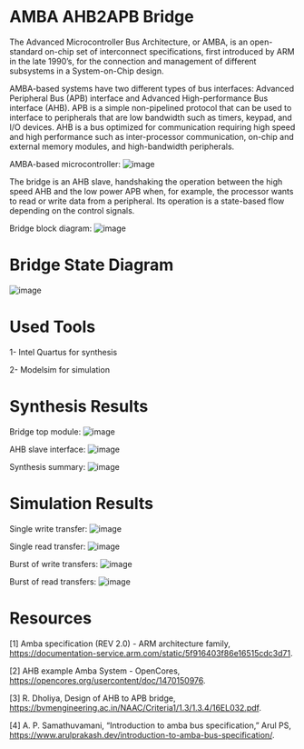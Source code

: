 # AMBA AHB2APB Bridge
The Advanced Microcontroller Bus Architecture, or AMBA, is an open-standard on-chip set of interconnect specifications, first introduced by ARM in the late 1990’s, for the connection and management of different subsystems in a System-on-Chip design.

AMBA-based systems have two different types of bus interfaces: Advanced Peripheral Bus (APB) interface and Advanced High-performance Bus interface (AHB). APB is a simple non-pipelined protocol that can be used to interface to peripherals that are low bandwidth such as timers, keypad, and I/O devices. AHB is a bus optimized for communication requiring high speed and high performance such as inter-processor communication, on-chip and external memory modules, and high-bandwidth peripherals.

AMBA-based microcontroller:
![image](https://github.com/AlaaTaha32/AMBA-AHB-2-APB-Bridge/assets/154026967/454890de-4d78-44ae-abe8-ffe3e16a924b)

The bridge is an AHB slave, handshaking the operation between the high speed AHB and the low power APB when, for example, the processor wants to read or write data from a peripheral. Its operation is a state-based flow depending on the control signals. 

Bridge block diagram:
![image](https://github.com/AlaaTaha32/AMBA-AHB-2-APB-Bridge/assets/154026967/ef813e2a-c856-4c93-836d-3368fde595f8)

# Bridge State Diagram
![image](https://github.com/AlaaTaha32/AMBA-AHB-2-APB-Bridge/assets/154026967/6eb4e942-f45a-4a39-ab25-3370cb3490f8)


# Used Tools
1- Intel Quartus for synthesis

2- Modelsim for simulation


# Synthesis Results
Bridge top module:
![image](https://github.com/AlaaTaha32/AMBA-AHB-2-APB-Bridge/assets/154026967/8d2e8900-caae-4834-9fa8-ecf469e3fe5f)

AHB slave interface:
![image](https://github.com/AlaaTaha32/AMBA-AHB-2-APB-Bridge/assets/154026967/a335966c-43ba-4596-a4f9-bc5ddc5dc1f6)

Synthesis summary:
![image](https://github.com/AlaaTaha32/AMBA-AHB-2-APB-Bridge/assets/154026967/ae7cedb8-1b07-41e9-8390-a9d39f6a8267)


# Simulation Results
Single write transfer:
![image](https://github.com/AlaaTaha32/AMBA-AHB-2-APB-Bridge/assets/154026967/863a8413-aa4c-41c8-8177-40818ad0ec8f)

Single read transfer:
![image](https://github.com/AlaaTaha32/AMBA-AHB-2-APB-Bridge/assets/154026967/6a72899c-473d-4f02-8240-b7d158c4900d)

Burst of write transfers:
![image](https://github.com/AlaaTaha32/AMBA-AHB-2-APB-Bridge/assets/154026967/9c826555-e095-492e-9e11-ad6716763e4d)

Burst of read transfers:
![image](https://github.com/AlaaTaha32/AMBA-AHB-2-APB-Bridge/assets/154026967/df630b06-3414-4693-b399-d7f29f8b9b90)



# Resources
[1] Amba specification (REV 2.0) - ARM architecture family, https://documentation-service.arm.com/static/5f916403f86e16515cdc3d71.

[2] AHB example Amba System - OpenCores, https://opencores.org/usercontent/doc/1470150976.

[3] R. Dholiya, Design of AHB to APB bridge, https://bvmengineering.ac.in/NAAC/Criteria1/1.3/1.3.4/16EL032.pdf.

[4] A. P. Samathuvamani, “Introduction to amba bus specification,” Arul PS, https://www.arulprakash.dev/introduction-to-amba-bus-specification/.




